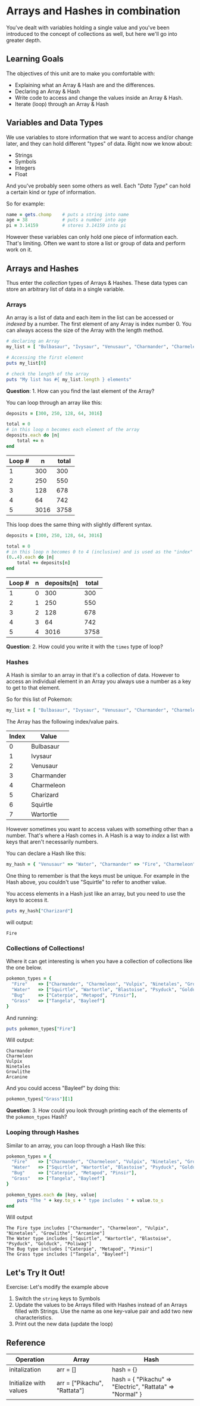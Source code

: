 # Arrays and Hashes in combination
You've dealt with variables holding a single value and you've been introduced to the concept of collections as well, but here we'll go into greater depth.  

## Learning Goals
The objectives of this unit are to make you comfortable with:
* Explaining what an Array & Hash are and the differences.
* Declaring an Array & Hash
*  Write code to access and change the values inside an Array & Hash.
*  Iterate (loop) through an Array & Hash

## Variables and Data Types
We use variables to store information that we want to access and/or change later, and they can hold different "types" of data.  Right now we know about:
* Strings
* Symbols
* Integers
* Float

And you've probably seen some others as well.  Each "*Data Type*" can hold a certain kind or *type* of information.  

So for example:
```ruby
name = gets.chomp    # puts a string into name
age = 38             # puts a number into age
pi = 3.14159		 # stores 3.14159 into pi
```

However these variables can only hold one piece of information each.  That's limiting.  Often we want to store a list or group of data and perform work on it.

## Arrays and Hashes

Thus enter the *collection* types of Arrays & Hashes.  These data types can store an arbitrary list of data in a single variable.  

### Arrays

An array is a list of data and each item in the list can be accessed or *indexed* by a number.  The first element of any Array is index number 0.  You can always access the size of the Array with the length method.  

```ruby
# declaring an Array
my_list = [ "Bulbasaur", "Ivysaur", "Venusaur", "Charmander", "Charmeleon", "Charizard", "Squirtle", "Wartortle" ]

# Accessing the first element
puts my_list[0]

# check the length of the array
puts "My list has #{ my_list.length } elements"
```

**Question**:  1.  How can you find the last element of the Array?

You can loop through an array like this:
```ruby
deposits = [300, 250, 128, 64, 3016]

total = 0
# in this loop n becomes each element of the array
deposits.each do |n|
	total += n
end
```
| Loop #  |   n   |   total   |
|---------|-------|-----------|
| 1       |  300  |    300    |
| 2       |  250  |    550    |
| 3       |  128  |    678    |
| 4       |  64   |    742    |
| 5       |  3016 |    3758   |


This loop does the same thing with slightly different syntax.  

```ruby
deposits = [300, 250, 128, 64, 3016]

total = 0
# in this loop n becomes 0 to 4 (inclusive) and is used as the "index" of the array.
(0..4).each do |n|
	total += deposits[n]
end
```
| Loop #  |   n   | deposits[n] |   total   |
|---------|-------|-----------|--------------
| 1       |  0    |    300    |   300       |
| 2       |  1    |    250    |   550       |
| 3       |  2    |    128    |   678       |
| 4       |  3    |    64     |   742       |
| 5       |  4    |    3016   |   3758      |


**Question**: 2.  How could you write it with the `times` type of loop?

### Hashes

A Hash is similar to an array in that it's a collection of data.  However to access an individual element in an Array you always use a number as a key to get to that element.

So for this list of Pokemon:
```ruby
my_list = [ "Bulbasaur", "Ivysaur", "Venusaur", "Charmander", "Charmeleon", "Charizard", "Squirtle", "Wartortle" ]
```
The Array has the following index/value pairs.

| Index | Value     |
|-----|-----------|
|  0  | Bulbasaur |
|  1  | Ivysaur   |
|  2  | Venusaur  |
|  3  | Charmander|
|  4  | Charmeleon|
|  5  | Charizard |
|  6  | Squirtle  |
|  7  | Wartortle |

However sometimes you want to access values with something other than a number.  That's where a Hash comes in.  A Hash is a way to *index* a list with keys that aren't necessarily numbers.

You can declare a Hash like this:

```ruby
my_hash = { "Venusaur" => "Water", "Charmander" => "Fire", "Charmeleon" => "Fire", "Charizard" => "Fire", "Squirtle" => "Water", "Wartortle" => "Water" }
```

One thing to remember is that the keys must be unique.  For example in the Hash above, you couldn't use "Squirtle" to refer to another value.

You access elements in a Hash just like an array, but you need to use the keys to access it.
```ruby
puts my_hash["Charizard"]
```

will output:

```
Fire
```

### Collections of Collections!

Where it can get interesting is when you have a collection of collections like the one below.

```ruby
pokemon_types = {
  "Fire"    => ["Charmander", "Charmeleon", "Vulpix", "Ninetales", "Growlithe", "Arcanine"],
  "Water"   => ["Squirtle", "Wartortle", "Blastoise", "Psyduck", "Golduck", "Poliwag"],
  "Bug"     => ["Caterpie", "Metapod", "Pinsir"],
  "Grass"   => ["Tangela", "Bayleef"]
}
```

And running:
```ruby
puts pokemon_types["Fire"]
```

Will output:

```
Charmander
Charmeleon
Vulpix
Ninetales
Growlithe
Arcanine
```

And you could access "Bayleef" by doing this:
```ruby
pokemon_types["Grass"][1]
```

**Question**: 3.  How could you look through printing each of the elements of the `pokemon_types` Hash?

### Looping through Hashes

Similar to an array, you can loop through a Hash like this:

```ruby
pokemon_types = {
  "Fire"    => ["Charmander", "Charmeleon", "Vulpix", "Ninetales", "Growlithe", "Arcanine"],
  "Water"   => ["Squirtle", "Wartortle", "Blastoise", "Psyduck", "Golduck", "Poliwag"],
  "Bug"     => ["Caterpie", "Metapod", "Pinsir"],
  "Grass"   => ["Tangela", "Bayleef"]
}

pokemon_types.each do |key, value|
	puts "The " + key.to_s + " type includes " + value.to_s
end

```

Will output

```
The Fire type includes ["Charmander", "Charmeleon", "Vulpix", "Ninetales", "Growlithe", "Arcanine"]
The Water type includes ["Squirtle", "Wartortle", "Blastoise", "Psyduck", "Golduck", "Poliwag"]
The Bug type includes ["Caterpie", "Metapod", "Pinsir"]
The Grass type includes ["Tangela", "Bayleef"]
```

## Let's Try It Out!
Exercise: Let's modify the example above
1. Switch the `string` keys to Symbols
2. Update the values to be Arrays filled with Hashes instead of an Arrays filled with Strings. Use the name as one key-value pair and add two new characteristics.
3. Print out the new data (update the loop)

## Reference

|  Operation     | Array    |  Hash     |
|----------------|----------|-----------|
|  initalization | arr = [] | hash = {} |
| Initialize with values | arr = ["Pikachu", "Rattata"] | hash = { "Pikachu" => "Electric", "Rattata" => "Normal" }|
